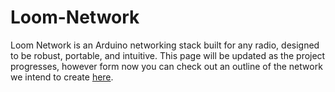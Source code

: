 # Loom-Network

Loom Network is an Arduino networking stack built for any radio, designed to be robust, portable, and intuitive. This page will be updated as the project progresses, however form now you can check out an outline of the network we intend to create [here](./NetworkStandard.md).
